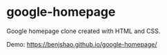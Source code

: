 # google-homepage
Google homepage clone created with HTML and CSS.

Demo: https://benjshao.github.io/google-homepage/
